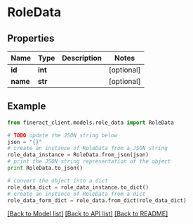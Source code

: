 # RoleData


## Properties

Name | Type | Description | Notes
------------ | ------------- | ------------- | -------------
**id** | **int** |  | [optional] 
**name** | **str** |  | [optional] 

## Example

```python
from fineract_client.models.role_data import RoleData

# TODO update the JSON string below
json = "{}"
# create an instance of RoleData from a JSON string
role_data_instance = RoleData.from_json(json)
# print the JSON string representation of the object
print RoleData.to_json()

# convert the object into a dict
role_data_dict = role_data_instance.to_dict()
# create an instance of RoleData from a dict
role_data_form_dict = role_data.from_dict(role_data_dict)
```
[[Back to Model list]](../README.md#documentation-for-models) [[Back to API list]](../README.md#documentation-for-api-endpoints) [[Back to README]](../README.md)



